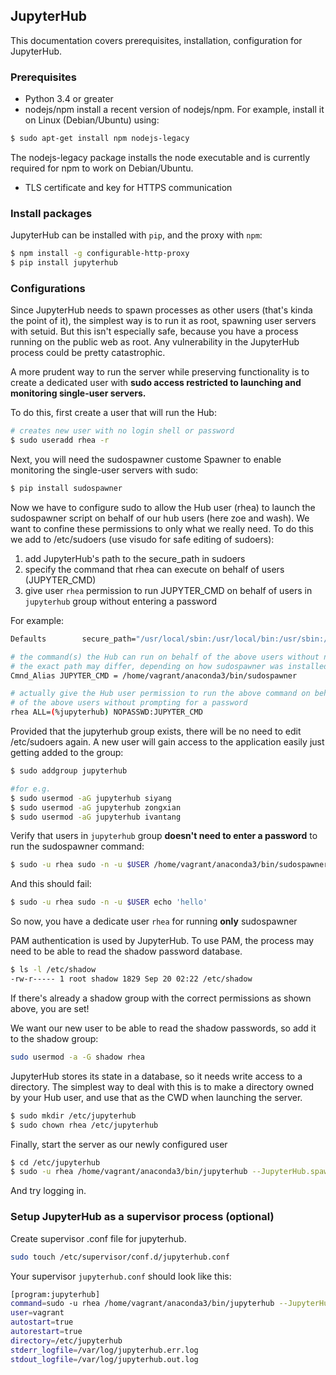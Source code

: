 ## JupyterHub

This documentation covers prerequisites, installation, configuration for JupyterHub.



### Prerequisites
* Python 3.4 or greater
* nodejs/npm install a recent version of nodejs/npm. For example, install it on Linux (Debian/Ubuntu) using:
```bash
$ sudo apt-get install npm nodejs-legacy
```
The nodejs-legacy package installs the node executable and is currently required for npm to work on Debian/Ubuntu.
* TLS certificate and key for HTTPS communication



### Install packages

JupyterHub can be installed with `pip`, and the proxy with `npm`:
```bash
$ npm install -g configurable-http-proxy
$ pip install jupyterhub
```


### Configurations

Since JupyterHub needs to spawn processes as other users (that's kinda the point of it), the simplest way is to run it as root, spawning user servers with setuid. But this isn't especially safe, because you have a process running on the public web as root. Any vulnerability in the JupyterHub process could be pretty catastrophic.

A more prudent way to run the server while preserving functionality is to create a dedicated user with **sudo access restricted to launching and monitoring single-user servers.**

To do this, first create a user that will run the Hub:
```bash
# creates new user with no login shell or password
$ sudo useradd rhea -r
```


Next, you will need the sudospawner custome Spawner to enable monitoring the single-user servers with sudo:
```bash
$ pip install sudospawner
```


Now we have to configure sudo to allow the Hub user (rhea) to launch the sudospawner script on behalf of our hub users (here zoe and wash). We want to confine these permissions to only what we really need. To do this we add to /etc/sudoers (use visudo for safe editing of sudoers):
1. add JupyterHub's path to the secure_path in sudoers
2. specify the command that rhea can execute on behalf of users (JUPYTER_CMD)
3. give user `rhea` permission to run JUPYTER_CMD on behalf of users in `jupyterhub` group without entering a password

For example:
```bash
Defaults        secure_path="/usr/local/sbin:/usr/local/bin:/usr/sbin:/usr/bin:/sbin:/bin:/snap/bin:/home/vagrant/anaconda3/bin"

# the command(s) the Hub can run on behalf of the above users without needing a password
# the exact path may differ, depending on how sudospawner was installed
Cmnd_Alias JUPYTER_CMD = /home/vagrant/anaconda3/bin/sudospawner

# actually give the Hub user permission to run the above command on behalf
# of the above users without prompting for a password
rhea ALL=(%jupyterhub) NOPASSWD:JUPYTER_CMD

```


Provided that the jupyterhub group exists, there will be no need to edit /etc/sudoers again. A new user will gain access to the application easily just getting added to the group:
```bash
$ sudo addgroup jupyterhub

#for e.g.
$ sudo usermod -aG jupyterhub siyang
$ sudo usermod -aG jupyterhub zongxian
$ sudo usermod -aG jupyterhub ivantang

```


Verify that users in `jupyterhub` group **doesn't need to enter a password** to run the sudospawner command:
```bash
$ sudo -u rhea sudo -n -u $USER /home/vagrant/anaconda3/bin/sudospawner --help
```

And this should fail:
```bash
$ sudo -u rhea sudo -n -u $USER echo 'hello'
```


So now, you have a dedicate user `rhea` for running __only__ sudospawner



PAM authentication is used by JupyterHub. To use PAM, the process may need to be able to read the shadow password database.


```bash
$ ls -l /etc/shadow
-rw-r----- 1 root shadow 1829 Sep 20 02:22 /etc/shadow
```
If there's already a shadow group with the correct permissions as shown above, you are set!

We want our new user to be able to read the shadow passwords, so add it to the shadow group:
```bash
sudo usermod -a -G shadow rhea

```

JupyterHub stores its state in a database, so it needs write access to a directory. The simplest way to deal with this is to make a directory owned by your Hub user, and use that as the CWD when launching the server.
```bash
$ sudo mkdir /etc/jupyterhub
$ sudo chown rhea /etc/jupyterhub
```



Finally, start the server as our newly configured user
```bash
$ cd /etc/jupyterhub
$ sudo -u rhea /home/vagrant/anaconda3/bin/jupyterhub --JupyterHub.spawner_class=sudospawner.SudoSpawner
```

And try logging in.


### Setup JupyterHub as a supervisor process (optional)

Create supervisor .conf file for jupyterhub.
```bash
sudo touch /etc/supervisor/conf.d/jupyterhub.conf
```

Your supervisor `jupyterhub.conf` should look like this:
```bash
[program:jupyterhub]
command=sudo -u rhea /home/vagrant/anaconda3/bin/jupyterhub --JupyterHub.spawner_class=sudospawner.SudoSpawner
user=vagrant
autostart=true
autorestart=true
directory=/etc/jupyterhub
stderr_logfile=/var/log/jupyterhub.err.log
stdout_logfile=/var/log/jupyterhub.out.log
```

